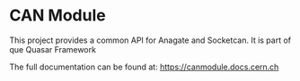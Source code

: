 # CAN Module

This project provides a common API for Anagate and Socketcan. It is part of que Quasar Framework

The full documentation can be found at: https://canmodule.docs.cern.ch
